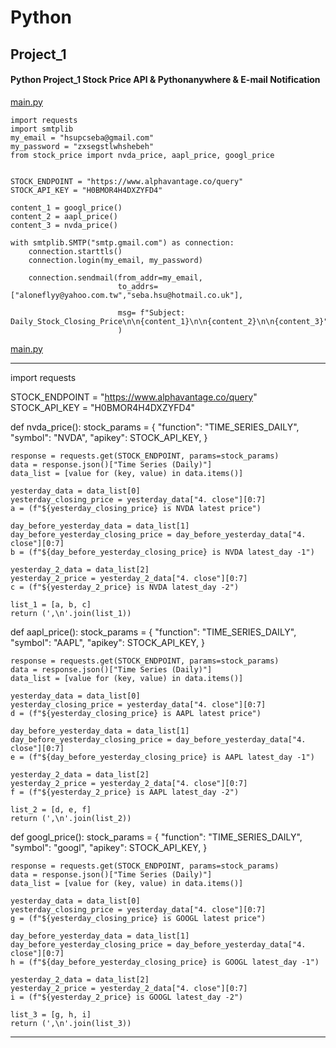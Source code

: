 # Python

## Project_1
#### Python Project_1 Stock Price API & Pythonanywhere & E-mail Notification

[main.py](https://github.com/sebsebsebsebtimes4/Python/blob/main/main.py)

```
import requests
import smtplib
my_email = "hsupcseba@gmail.com"
my_password = "zxsegstlwhshebeh"
from stock_price import nvda_price, aapl_price, googl_price


STOCK_ENDPOINT = "https://www.alphavantage.co/query"
STOCK_API_KEY = "H0BMOR4H4DXZYFD4"

content_1 = googl_price()
content_2 = aapl_price()
content_3 = nvda_price()

with smtplib.SMTP("smtp.gmail.com") as connection:
    connection.starttls()
    connection.login(my_email, my_password)

    connection.sendmail(from_addr=my_email,
                        to_addrs=["aloneflyy@yahoo.com.tw","seba.hsu@hotmail.co.uk"],

                        msg= f"Subject: Daily_Stock_Closing_Price\n\n{content_1}\n\n{content_2}\n\n{content_3}"
                        )
```
[main.py](https://github.com/sebsebsebsebtimes4/Python/blob/main/stock_price.py)

---
import requests

STOCK_ENDPOINT = "https://www.alphavantage.co/query"
STOCK_API_KEY = "H0BMOR4H4DXZYFD4"

def nvda_price():
    stock_params = {
        "function": "TIME_SERIES_DAILY",
        "symbol": "NVDA",
        "apikey": STOCK_API_KEY,
    }

    response = requests.get(STOCK_ENDPOINT, params=stock_params)
    data = response.json()["Time Series (Daily)"]
    data_list = [value for (key, value) in data.items()]

    yesterday_data = data_list[0]
    yesterday_closing_price = yesterday_data["4. close"][0:7]
    a = (f"${yesterday_closing_price} is NVDA latest price")

    day_before_yesterday_data = data_list[1]
    day_before_yesterday_closing_price = day_before_yesterday_data["4. close"][0:7]
    b = (f"${day_before_yesterday_closing_price} is NVDA latest_day -1")

    yesterday_2_data = data_list[2]
    yesterday_2_price = yesterday_2_data["4. close"][0:7]
    c = (f"${yesterday_2_price} is NVDA latest_day -2")

    list_1 = [a, b, c]
    return (',\n'.join(list_1))




def aapl_price():
    stock_params = {
        "function": "TIME_SERIES_DAILY",
        "symbol": "AAPL",
        "apikey": STOCK_API_KEY,
    }

    response = requests.get(STOCK_ENDPOINT, params=stock_params)
    data = response.json()["Time Series (Daily)"]
    data_list = [value for (key, value) in data.items()]

    yesterday_data = data_list[0]
    yesterday_closing_price = yesterday_data["4. close"][0:7]
    d = (f"${yesterday_closing_price} is AAPL latest price")

    day_before_yesterday_data = data_list[1]
    day_before_yesterday_closing_price = day_before_yesterday_data["4. close"][0:7]
    e = (f"${day_before_yesterday_closing_price} is AAPL latest_day -1")

    yesterday_2_data = data_list[2]
    yesterday_2_price = yesterday_2_data["4. close"][0:7]
    f = (f"${yesterday_2_price} is AAPL latest_day -2")

    list_2 = [d, e, f]
    return (',\n'.join(list_2))


def googl_price():
    stock_params = {
        "function": "TIME_SERIES_DAILY",
        "symbol": "googl",
        "apikey": STOCK_API_KEY,
    }

    response = requests.get(STOCK_ENDPOINT, params=stock_params)
    data = response.json()["Time Series (Daily)"]
    data_list = [value for (key, value) in data.items()]

    yesterday_data = data_list[0]
    yesterday_closing_price = yesterday_data["4. close"][0:7]
    g = (f"${yesterday_closing_price} is GOOGL latest price")

    day_before_yesterday_data = data_list[1]
    day_before_yesterday_closing_price = day_before_yesterday_data["4. close"][0:7]
    h = (f"${day_before_yesterday_closing_price} is GOOGL latest_day -1")

    yesterday_2_data = data_list[2]
    yesterday_2_price = yesterday_2_data["4. close"][0:7]
    i = (f"${yesterday_2_price} is GOOGL latest_day -2")

    list_3 = [g, h, i]
    return (',\n'.join(list_3))

---
